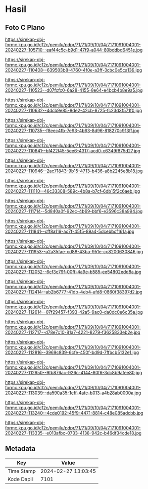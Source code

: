 # Hasil

## Foto C Plano

https://sirekap-obj-formc.kpu.go.id/c12c/pemilu/pdpr/71/71/09/10/04/7171091004001-20240227-105710--eaf44c5c-b9d1-47f9-a044-80bddbd6451e.jpg

https://sirekap-obj-formc.kpu.go.id/c12c/pemilu/pdpr/71/71/09/10/04/7171091004001-20240227-110408--639503b8-4760-4f0e-a3ff-3cbc0e5ca139.jpg

https://sirekap-obj-formc.kpu.go.id/c12c/pemilu/pdpr/71/71/09/10/04/7171091004001-20240227-110523--d07fcfc0-6a28-4155-8e64-e4bcb4b8e9a5.jpg

https://sirekap-obj-formc.kpu.go.id/c12c/pemilu/pdpr/71/71/09/10/04/7171091004001-20240227-110632--4dcb9e85-8de2-42cb-8725-fc23d3f571f0.jpg

https://sirekap-obj-formc.kpu.go.id/c12c/pemilu/pdpr/71/71/09/10/04/7171091004001-20240227-110735--f8eec4fb-7e93-4b63-8d96-818270c913ff.jpg

https://sirekap-obj-formc.kpu.go.id/c12c/pemilu/pdpr/71/71/09/10/04/7171091004001-20240227-110841--bf422f45-5ee6-4317-acd0-c6349f875d27.jpg

https://sirekap-obj-formc.kpu.go.id/c12c/pemilu/pdpr/71/71/09/10/04/7171091004001-20240227-110946--2ac71843-9b15-4713-b436-a8b2245e8b18.jpg

https://sirekap-obj-formc.kpu.go.id/c12c/pemilu/pdpr/71/71/09/10/04/7171091004001-20240227-111110--46c33308-589c-4b8a-b7cf-6db15f2c6aeb.jpg

https://sirekap-obj-formc.kpu.go.id/c12c/pemilu/pdpr/71/71/09/10/04/7171091004001-20240227-111714--5d840a0f-92ec-4b69-bbf6-e3596c38a994.jpg

https://sirekap-obj-formc.kpu.go.id/c12c/pemilu/pdpr/71/71/09/10/04/7171091004001-20240227-111841--cff8a119-ac7f-45f5-89a4-5dcebbcf161a.jpg

https://sirekap-obj-formc.kpu.go.id/c12c/pemilu/pdpr/71/71/09/10/04/7171091004001-20240227-111953--a2a35fae-cd88-43ba-951e-cc8200630846.jpg

https://sirekap-obj-formc.kpu.go.id/c12c/pemilu/pdpr/71/71/09/10/04/7171091004001-20240227-112052--6cf3c79f-00ff-4a9e-b585-ee54802edd8a.jpg

https://sirekap-obj-formc.kpu.go.id/c12c/pemilu/pdpr/71/71/09/10/04/7171091004001-20240227-112414--ab2b6777-41db-4eb4-afd8-0860f38397d2.jpg

https://sirekap-obj-formc.kpu.go.id/c12c/pemilu/pdpr/71/71/09/10/04/7171091004001-20240227-112614--07f29457-f393-42a5-9ac0-da0dc0e6c35a.jpg

https://sirekap-obj-formc.kpu.go.id/c12c/pemilu/pdpr/71/71/09/10/04/7171091004001-20240227-112717--d78e7c10-81a7-4221-8279-f3625833eb2e.jpg

https://sirekap-obj-formc.kpu.go.id/c12c/pemilu/pdpr/71/71/09/10/04/7171091004001-20240227-112816--3969c839-6cfe-450f-bd9d-7ffbcb5132e1.jpg

https://sirekap-obj-formc.kpu.go.id/c12c/pemilu/pdpr/71/71/09/10/04/7171091004001-20240227-112950--9fb876ac-926c-4144-80f6-3dc8b9afee80.jpg

https://sirekap-obj-formc.kpu.go.id/c12c/pemilu/pdpr/71/71/09/10/04/7171091004001-20240227-113039--da590a35-1eff-4afe-b013-a4b28ab0000a.jpg

https://sirekap-obj-formc.kpu.go.id/c12c/pemilu/pdpr/71/71/09/10/04/7171091004001-20240227-113240--4cde0192-45f9-4471-8814-c48e085adcbb.jpg

https://sirekap-obj-formc.kpu.go.id/c12c/pemilu/pdpr/71/71/09/10/04/7171091004001-20240227-113335--e013afbc-0733-4138-942c-b46df34cde18.jpg


## Metadata

| Key        | Value               |
| ---------- | ------------------- |
| Time Stamp | 2024-02-27 13:03:45 |
| Kode Dapil | 7101                |



